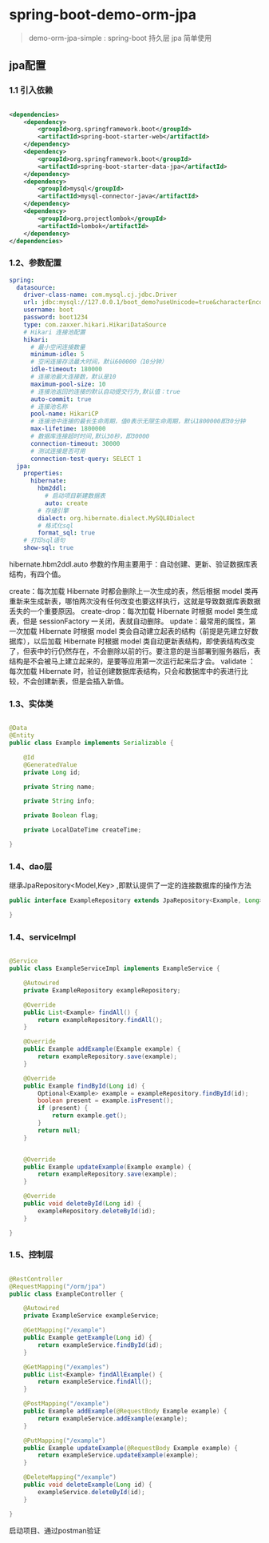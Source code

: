 # spring-boot-demo-orm-jpa

> demo-orm-jpa-simple : spring-boot 持久层 jpa 简单使用

## jpa配置

### 1.1 引入依赖

```xml

<dependencies>
    <dependency>
        <groupId>org.springframework.boot</groupId>
        <artifactId>spring-boot-starter-web</artifactId>
    </dependency>
    <dependency>
        <groupId>org.springframework.boot</groupId>
        <artifactId>spring-boot-starter-data-jpa</artifactId>
    </dependency>
    <dependency>
        <groupId>mysql</groupId>
        <artifactId>mysql-connector-java</artifactId>
    </dependency>
    <dependency>
        <groupId>org.projectlombok</groupId>
        <artifactId>lombok</artifactId>
    </dependency>
</dependencies>
```

### 1.2、参数配置

```yaml
spring:
  datasource:
    driver-class-name: com.mysql.cj.jdbc.Driver
    url: jdbc:mysql://127.0.0.1/boot_demo?useUnicode=true&characterEncoding=UTF-8&useSSL=false&autoReconnect=true&failOverReadOnly=false&serverTimezone=GMT%2B8
    username: boot
    password: boot1234
    type: com.zaxxer.hikari.HikariDataSource
    # Hikari 连接池配置
    hikari:
      # 最小空闲连接数量
      minimum-idle: 5
      # 空闲连接存活最大时间，默认600000（10分钟）
      idle-timeout: 180000
      # 连接池最大连接数，默认是10
      maximum-pool-size: 10
      # 连接池返回的连接的默认自动提交行为,默认值：true
      auto-commit: true
      # 连接池名称
      pool-name: HikariCP
      # 连接池中连接的最长生命周期，值0表示无限生命周期，默认1800000即30分钟
      max-lifetime: 1800000
      # 数据库连接超时时间,默认30秒，即30000
      connection-timeout: 30000
      # 测试连接是否可用
      connection-test-query: SELECT 1
  jpa:
    properties:
      hibernate:
        hbm2ddl:
          # 启动项目新建数据表
          auto: create
        # 存储引擎
        dialect: org.hibernate.dialect.MySQL8Dialect
        # 格式化sql
        format_sql: true
    # 打印sql语句
    show-sql: true
```

hibernate.hbm2ddl.auto 参数的作用主要用于：自动创建、更新、验证数据库表结构，有四个值。

create：每次加载 Hibernate 时都会删除上一次生成的表，然后根据 model 类再重新来生成新表，哪怕两次没有任何改变也要这样执行，这就是导致数据库表数据丢失的一个重要原因。 create-drop：每次加载
Hibernate 时根据 model 类生成表，但是 sessionFactory 一关闭，表就自动删除。 update：最常用的属性，第一次加载 Hibernate 时根据 model
类会自动建立起表的结构（前提是先建立好数据库），以后加载 Hibernate 时根据 model
类自动更新表结构，即使表结构改变了，但表中的行仍然存在，不会删除以前的行。要注意的是当部署到服务器后，表结构是不会被马上建立起来的，是要等应用第一次运行起来后才会。 validate ：每次加载 Hibernate
时，验证创建数据库表结构，只会和数据库中的表进行比较，不会创建新表，但是会插入新值。

### 1.3、实体类

```java

@Data
@Entity
public class Example implements Serializable {

    @Id
    @GeneratedValue
    private Long id;

    private String name;

    private String info;

    private Boolean flag;

    private LocalDateTime createTime;

}
```

### 1.4、dao层

继承JpaRepository<Model,Key> ,即默认提供了一定的连接数据库的操作方法

```java
public interface ExampleRepository extends JpaRepository<Example, Long> {

}
```

### 1.4、serviceImpl

```java

@Service
public class ExampleServiceImpl implements ExampleService {

    @Autowired
    private ExampleRepository exampleRepository;

    @Override
    public List<Example> findAll() {
        return exampleRepository.findAll();
    }

    @Override
    public Example addExample(Example example) {
        return exampleRepository.save(example);
    }

    @Override
    public Example findById(Long id) {
        Optional<Example> example = exampleRepository.findById(id);
        boolean present = example.isPresent();
        if (present) {
            return example.get();
        }
        return null;
    }


    @Override
    public Example updateExample(Example example) {
        return exampleRepository.save(example);
    }

    @Override
    public void deleteById(Long id) {
        exampleRepository.deleteById(id);
    }

}
```

### 1.5、控制层

```java

@RestController
@RequestMapping("/orm/jpa")
public class ExampleController {

    @Autowired
    private ExampleService exampleService;

    @GetMapping("/example")
    public Example getExample(Long id) {
        return exampleService.findById(id);
    }

    @GetMapping("/examples")
    public List<Example> findAllExample() {
        return exampleService.findAll();
    }

    @PostMapping("/example")
    public Example addExample(@RequestBody Example example) {
        return exampleService.addExample(example);
    }

    @PutMapping("/example")
    public Example updateExample(@RequestBody Example example) {
        return exampleService.updateExample(example);
    }

    @DeleteMapping("/example")
    public void deleteExample(Long id) {
        exampleService.deleteById(id);
    }

}
```

启动项目、通过postman验证
